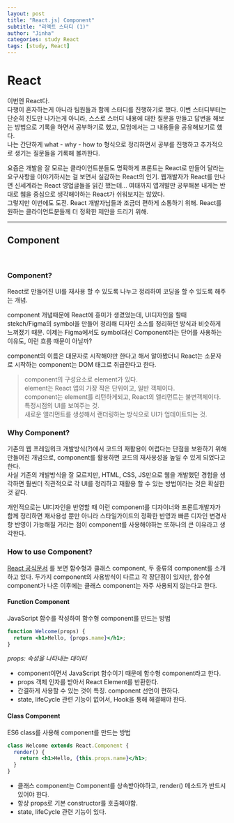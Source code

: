 ```yaml
---
layout: post
title: "React.js] Component"
subtitle: "리액트 스터디 (1)"
author: "Jinha"
categories: study React
tags: [study, React]
---
```


# React 
이번엔 React다.    
다행이 혼자하는게 아니라 팀원들과 함께 스터디를 진행하기로 했다.
이번 스터디부터는 단순히 진도만 나가는게 아니라, 스스로 스터디 내용에 대한 질문을 만들고 답변을 해보는 방법으로 기록을 하면서 공부하기로 했고, 모임에서는 그 내용들을 공유해보기로 했다.  
나는 간단하게 what - why - how to 형식으로 정리하면서 공부를 진행하고 추가적으로 생기는 질문들을 기록해 볼까한다.

요즘은 개발을 잘 모르는 클라이언트분들도 명확하게 프론트는 React로 만들어 달라는 요구사항을 이야기하시는 걸 보면서 실감하는 React의 인기.
웹개발자가 React를 만나면 신세계라는 React 영업글들을 읽긴 했는데... 여태까지 앱개발만 공부해본 내게는 반대로 웹을 중심으로 생각해야하는 React가 쉬워보지는 않았다.   
그렇지만 이번에도 도전. React 개발자님들과 조금더 편하게 소통하기 위해. React를 원하는 클라이언트분들께 더 정확한 제안을 드리기 위해.

***
## Component
<br />

### Component?
React로 만들어진 UI를 재사용 할 수 있도록 나누고 정리하여 코딩을 할 수 있도록 해주는 개념.  

component 개념때문에 React에 흥미가 생겼었는데, UI디자인을 할때 stekch/Figma의 symbol을 만들어 정리해 디자인 소스를 정리하던 방식과 비슷하게 느껴졌기 때문.
이제는 Figma에서도 symbol대신 Component라는 단어를 사용하는 이유도, 이런 흐름 때문이 아닐까?

component의 이름은 대문자로 시작해야만 한다고 해서 알아봤더니 React는 소문자로 시작하는 component는 DOM 태그로 취급한다고 한다.
> component의 구성요소로 element가 있다.   
> element는 React 앱의 가장 작은 단위이고, 일반 객체이다.   
> component는 element를 리턴하게되고, React의 앨리먼트는 불변객체이다. 특정시점의 UI를 보여주는 것.   
> 새로운 앨리먼트를 생성해서 랜더링하는 방식으로 UI가 업데이트되는 것.


### Why Component?
기존의 웹 프레임워크 개발방식(?)에서 코드의 재활용이 어렵다는 단점을 보완하기 위해 만들어진 개념으로, component를 활용하면 코드의 재사용성을 높일 수 있게 되었다고 한다.   
사실 기존의 개발방식을 잘 모르지만, HTML, CSS, JS만으로 웹을 개발했던 경험을 생각하면 훨씬더 직관적으로 각 UI를 정리하고 재활용 할 수 있는 방법이라는 것은 확실한 것 같다.

개인적으로는 UI디자인을 반영할 때 이런 component를 디자이너와 프론트개발자가 함께 정리하면 재사용성 뿐만 아니라 스타일가이드의 정확한 반영과 빠른 디자인 변경사항 반영이 가능해질 거라는 점이 component를 사용해야하는 또하나의 큰 이유라고 생각한다.

### How to use Component?

[React 공식문서](https://ko.reactjs.org/docs/components-and-props.html) 를 보면 함수형과 클래스 component, 두 종류의 component를 소개하고 있다.
두가지 component의 사용방식이 다르고 각 장단점이 있지만, 함수형 component가 나온 이후에는 클래스 component는 자주 사용되지 않는다고 한다.
#### Function Component
JavaScript 함수를 작성하여 함수형 component를 만드는 방법
```jsx
function Welcome(props) {
  return <h1>Hello, {props.name}</h1>;
}
```
*props: 속성을 나타내는 데이터*
- component이면서 JavaScript 함수이기 때문에 함수형 component라고 한다.   
- props 객체 인자를 받아서 React Element를 반환한다.
- 간결하게 사용할 수 있는 것이 특징. component 선언이 편하다. 
- state, lifeCycle 관련 기능이 없어서, Hook을 통해 해결해야 한다.


#### Class Component
ES6 class를 사용해 component를 만드는 방법
```jsx
class Welcome extends React.Component {
  render() {
    return <h1>Hello, {this.props.name}</h1>;
  }
}
```
- 클래스 component는 Component를 상속받아야하고, render() 메소드가 반드시 있어야 한다.
- 항상 props로 기본 constructor를 호출해야함.
- state, lifeCycle 관련 기능이 있다.

